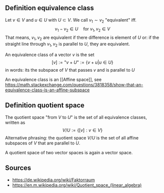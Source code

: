 
## Definition equivalence class
Let $v\in V$ and $u\in U$ with $U \subset V$.
We call $v_1\sim v_2$ "equivalent" iff.
$$v_1-v_2\in U \quad\text{for } v_1,v_2 \in V$$
That means, $v_1,v_2$ are equivalent if there difference is element of $U$ or: if the straight line through $v_1,v_2$ is parallel to $U$, they are equivalent.

An equivalence class of a vector $v$ is the set
$$ [v] := \text{"}v+U\text{"} := \{v+u | u\in U \}$$
in words: its the subspace of $V$ that passes $v$ and is parallel to $U$ 

An equivalence class is an [[Affine space]], see https://math.stackexchange.com/questions/3818358/show-that-an-equivalence-class-is-an-affine-subspace


## Definition quotient space
The quotient space "from $V$ to $U$" is the set of all equivalence classes, written as
$$V / U := \{[v] : v\in V\} $$
Alternative phrasing: the quotient space $V/U$ is the set of all affine subspaces of $V$ that are parallel to $U$.

A quotient space of two vector spaces is again a vector space.


## Sources
- https://de.wikipedia.org/wiki/Faktorraum
- https://en.m.wikipedia.org/wiki/Quotient_space_(linear_algebra)